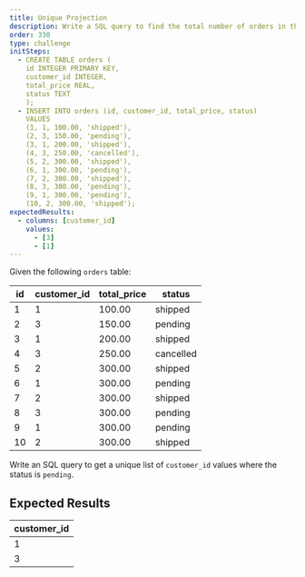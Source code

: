 ```yaml
---
title: Unique Projection
description: Write a SQL query to find the total number of orders in the `orders` table.
order: 330
type: challenge
initSteps:
  - CREATE TABLE orders (
    id INTEGER PRIMARY KEY,
    customer_id INTEGER,
    total_price REAL,
    status TEXT
    );
  - INSERT INTO orders (id, customer_id, total_price, status)
    VALUES
    (1, 1, 100.00, 'shipped'),
    (2, 3, 150.00, 'pending'),
    (3, 1, 200.00, 'shipped'),
    (4, 3, 250.00, 'cancelled'),
    (5, 2, 300.00, 'shipped'),
    (6, 1, 300.00, 'pending'),
    (7, 2, 300.00, 'shipped'),
    (8, 3, 300.00, 'pending'),
    (9, 1, 300.00, 'pending'),
    (10, 2, 300.00, 'shipped');
expectedResults:
  - columns: [customer_id]
    values:
      - [3]
      - [1]
---
```


Given the following `orders` table:

| id  | customer_id | total_price | status    |
| --- | ----------- | ----------- | --------- |
| 1   | 1           | 100.00      | shipped   |
| 2   | 3           | 150.00      | pending   |
| 3   | 1           | 200.00      | shipped   |
| 4   | 3           | 250.00      | cancelled |
| 5   | 2           | 300.00      | shipped   |
| 6   | 1           | 300.00      | pending   |
| 7   | 2           | 300.00      | shipped   |
| 8   | 3           | 300.00      | pending   |
| 9   | 1           | 300.00      | pending   |
| 10  | 2           | 300.00      | shipped   |

Write an SQL query to get a unique list of `customer_id` values where the status is `pending`.

## Expected Results

| customer_id |
| ----------- |
| 1           |
| 3           |
